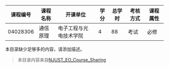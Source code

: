 | 课程编号 | 课程名称 | 开课单位               | 学分 | 总学时 | 考核方式 | 课程属性 |
| -------- | -------- | ---------------------- | ---- | ------ | -------- | -------- |
| 04028306 | 通信原理 | 电子工程与光电技术学院 | 4    | 88     | 考试     | 必修     |

本目录缺少足够多的内容，请添加描述。

 >本目录内容来自[NJUST_EO_Course_Sharing](https://github.com/starbovo/NJUST_EO_Course_Sharing/)